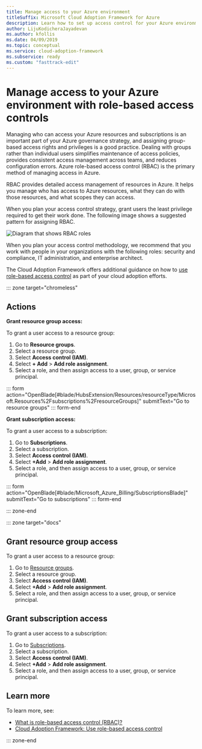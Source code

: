 ```yaml
---
title: Manage access to your Azure environment
titleSuffix: Microsoft Cloud Adoption Framework for Azure
description: Learn how to set up access control for your Azure environment with role-based access control (RBAC).
author: LijuKodicheraJayadevan
ms.author: kfollis
ms.date: 04/09/2019
ms.topic: conceptual
ms.service: cloud-adoption-framework
ms.subservice: ready
ms.custom: "fasttrack-edit"
---
```

# Manage access to your Azure environment with role-based access controls

Managing who can access your Azure resources and subscriptions is an important part of your Azure governance strategy, and assigning group-based access rights and privileges is a good practice. Dealing with groups rather than individual users simplifies maintenance of access policies, provides consistent access management across teams, and reduces configuration errors. Azure role-based access control (RBAC) is the primary method of managing access in Azure.

RBAC provides detailed access management of resources in Azure. It helps you manage who has access to Azure resources, what they can do with those resources, and what scopes they can access.

When you plan your access control strategy, grant users the least privilege required to get their work done. The following image shows a suggested pattern for assigning RBAC.

![Diagram that shows RBAC roles](./media/manage-access/role-examples.png)

When you plan your access control methodology, we recommend that you work with people in your organizations with the following roles: security and compliance, IT administration, and enterprise architect.

The Cloud Adoption Framework offers additional guidance on how to [use role-based access control](../azure-best-practices/roles.md) as part of your cloud adoption efforts.

::: zone target="chromeless"

## Actions

**Grant resource group access:**

To grant a user access to a resource group:

1. Go to **Resource groups**.
1. Select a resource group.
1. Select **Access control (IAM)**.
1. Select **+ Add** > **Add role assignment**.
1. Select a role, and then assign access to a user, group, or service principal.

::: form action="OpenBlade[#blade/HubsExtension/Resources/resourceType/Microsoft.Resources%2Fsubscriptions%2FresourceGroups]" submitText="Go to resource groups" ::: form-end

**Grant subscription access:**

To grant a user access to a subscription:

1. Go to **Subscriptions**.
1. Select a subscription.
1. Select **Access control (IAM)**.
1. Select **+Add** > **Add role assignment**.
1. Select a role, and then assign access to a user, group, or service principal.

::: form action="OpenBlade[#blade/Microsoft_Azure_Billing/SubscriptionsBlade]" submitText="Go to subscriptions" ::: form-end

::: zone-end

::: zone target="docs"

## Grant resource group access

To grant a user access to a resource group:

1. Go to [Resource groups](https://portal.azure.com/#blade/HubsExtension/Resources/resourceType/Microsoft.Resources%2Fsubscriptions%2FresourceGroups).
1. Select a resource group.
1. Select **Access control (IAM)**.
1. Select **+Add** > **Add role assignment**.
1. Select a role, and then assign access to a user, group, or service principal.

## Grant subscription access

To grant a user access to a subscription:

1. Go to [Subscriptions](https://portal.azure.com/#blade/Microsoft_Azure_Billing/SubscriptionsBlade).
1. Select a subscription.
1. Select **Access control (IAM)**.
1. Select **+Add** > **Add role assignment**.
1. Select a role, and then assign access to a user, group, or service principal.

## Learn more

To learn more, see:

- [What is role-based access control (RBAC)?](/azure/role-based-access-control/overview)
- [Cloud Adoption Framework: Use role-based access control](../azure-best-practices/roles.md)

::: zone-end
